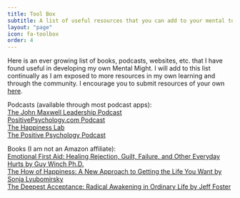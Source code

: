 ```yaml
---
title: Tool Box
subtitle: A list of useful resources that you can add to your mental toolbox
layout: "page"
icon: fa-toolbox
order: 4
---
```


Here is an ever growing list of books, podcasts, websites, etc. that I have found useful in developing my own Mental Might. I will add to this list continually as I am exposed to more resources in my own learning and through the community. I encourage you to submit resources of your own <a href="https://mentalmight.github.io/#contact">here</a>.

Podcasts (available through most podcast apps):<br>
<a href="https://johnmaxwellleadershippodcast.com/" target=_blank>The John Maxwell Leadership Podcast</a><br>
<a href="https://positivepsychology.com/?s=podcast" target=_blank>PositivePsychology.com Podcast</a><br>
<a href="https://www.happinesslab.fm/" target=_blank>The Happiness Lab</a><br>
<a href="http://strengthsphoenix.com/listen" target=_blank>The Positive Psychology Podcast</a><br>

Books (I am not an Amazon affiliate):<br>
<a href ="https://www.amazon.com/dp/0142181072/?coliid=ICTO2L4JXMN4W&colid=17VFBIT1OQQCO&psc=1&ref_=lv_ov_lig_dp_it" target=_blank>Emotional First Aid: Healing Rejection, Guilt, Failure, and Other Everyday Hurts by Guy Winch Ph.D.</a><br>
<a href="https://www.amazon.com/dp/0143114956/?coliid=I1UNI51H6PD8Y7&colid=17VFBIT1OQQCO&psc=1&ref_=lv_ov_lig_dp_it" target=_blank>The How of Happiness: A New Approach to Getting the Life You Want by Sonja Lyubomirsky</a><br>
<a href="https://www.amazon.com/dp/1622038657/?coliid=IZW49DTHEXXNY&colid=17VFBIT1OQQCO&psc=1&ref_=lv_ov_lig_dp_it" target=_blank>The Deepest Acceptance: Radical Awakening in Ordinary Life by Jeff Foster</a>
